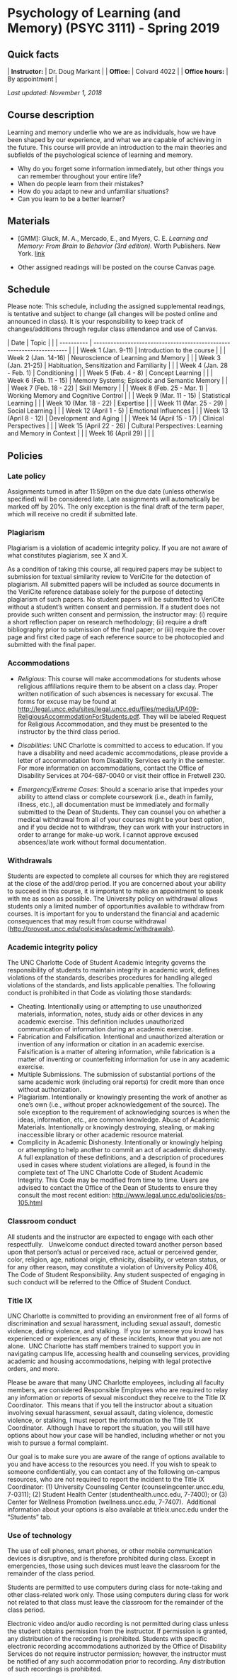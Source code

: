 # Psychology of Learning (and Memory) (PSYC 3111) - Spring 2019

## Quick facts

| **Instructor:**    | Dr. Doug Markant                     |
| **Office:**        | Colvard 4022                         |
| **Office hours:**  | By appointment                       |


*Last updated: November 1, 2018*


## Course description

Learning and memory underlie who we are as individuals, how we have been shaped by our experience, and what we are capable of achieving in the future. This course will provide an introduction to the main theories and subfields of the psychological science of learning and memory.


- Why do you forget some information immediately, but other things you can remember throughout your entire life?
- When do people learn from their mistakes? 
- How do you adapt to new and unfamiliar situations?
- Can you learn to be a better learner?


## Materials

- [GMM]: Gluck, M. A., Mercado, E., and Myers, C. E. *Learning and Memory: From Brain to Behavior (3rd edition).* Worth Publishers. New York. [link](https://www.macmillanlearning.com/Catalog/product/learningandmemory-thirdedition-gluck)

- Other assigned readings will be posted on the course Canvas page.


## Schedule

Please note: This schedule, including the assigned supplemental readings, is tentative and subject to change (all changes will be posted online and announced in class). It is your responsibility to keep track of changes/additions through regular class attendance and use of Canvas. 

| Date                      | Topic                                                                 |   |
| ----------                | --------------------------------------------------------------------- |   |
| Week 1 (Jan. 9-11)        | Introduction to the course                                            |   |
| Week 2 (Jan. 14-16)       | Neuroscience of Learning and Memory                                   |   |
| Week 3 (Jan. 21-25)       | Habituation, Sensitization and Familiarity                            |   |
| Week 4 (Jan. 28 - Feb. 1) | Conditioning                                                          |   |
| Week 5 (Feb. 4 - 8)       | Concept Learning                                                      |   |
| Week 6 (Feb. 11 - 15)     | Memory Systems; Episodic and Semantic Memory                          |   |
| Week 7 (Feb. 18 - 22)     | Skill Memory                                                          |   |
| Week 8 (Feb. 25 - Mar. 1) | Working Memory and Cognitive Control                                  |   |
| Week 9 (Mar. 11 - 15)     | Statistical Learning                                                  |   |
| Week 10 (Mar. 18 - 22)    | Expertise                                                             |   |
| Week 11 (Mar. 25 - 29)    | Social Learning                                                       |   |
| Week 12 (April 1 - 5)     | Emotional Influences                                                  |   |
| Week 13 (April 8 - 12)    | Development and Aging                                                 |   |
| Week 14 (April 15 - 17)   | Clinical Perspectives                                                 |   |
| Week 15 (April 22 - 26)   | Cultural Perspectives: Learning and Memory in Context                 |   |
| Week 16 (April 29)        |                                                                       |   |



## Policies

### Late policy

Assignments turned in after 11:59pm on the due date (unless otherwise specified) will be considered late. Late assignments will automatically be marked off by 20%. The only exception is the final draft of the term paper, which will receive no credit if submitted late. 

### Plagiarism

Plagiarism is a violation of academic integrity policy. 
If you are not aware of what constitutes plagiarism, see X and X.

As a condition of taking this course, all required papers may be subject to submission for textual similarity review to VeriCite for the detection of plagiarism. All submitted papers will be included as source documents in the VeriCite reference database solely for the purpose of detecting plagiarism of such papers. No student papers will be submitted to VeriCite without a student’s written consent and permission. If a student does not provide such written consent and permission, the instructor may: (i) require a short reflection paper on research methodology; (ii) require a draft bibliography prior to submission of the final paper; or (iii) require the cover page and first cited page of each reference source to be photocopied and submitted with the final paper.

### Accommodations

- *Religious*: This course will make accommodations for students whose religious affiliations require them to be absent on a class day. Proper written notification of such absences is necessary for excusal. The forms for excuse may be found at http://legal.uncc.edu/sites/legal.uncc.edu/files/media/UP409-ReligiousAccommodationForStudents.pdf. They will be labeled Request for Religious Accommodation, and they must be presented to the instructor by the third class period. 

- *Disabilities*: UNC Charlotte is committed to access to education. If you have a disability and need academic accommodations, please provide a letter of accommodation from Disability Services early in the semester. For more information on accommodations, contact the Office of Disability Services at 704-687-0040 or visit their office in Fretwell 230.

- *Emergency/Extreme Cases*: Should a scenario arise that impedes your ability to attend class or complete coursework (i.e., death in family, illness, etc.), all documentation must be immediately and formally submitted to the Dean of Students. They can counsel you on whether a medical withdrawal from all of your courses might be your best option, and if you decide not to withdraw, they can work with your instructors in order to arrange for make-up work. I cannot approve excused absences/late work without formal documentation. 

### Withdrawals

Students are expected to complete all courses for which they are registered at the close of the add/drop period. If you are concerned about your ability to succeed in this course, it is important to make an appointment to speak with me as soon as possible. The University policy on withdrawal allows students only a limited number of opportunities available to withdraw from courses. It is important for you to understand the financial and academic consequences that may result from course withdrawal (http://provost.uncc.edu/policies/academic/withdrawals). 

### Academic integrity policy

The UNC Charlotte Code of Student Academic Integrity governs the responsibility of students to maintain integrity in academic work, defines violations of the standards, describes procedures for handling alleged violations of the standards, and lists applicable penalties. The following conduct is prohibited in that Code as violating those standards: 
- Cheating. Intentionally using or attempting to use unauthorized materials, information, notes, study aids or other devices in any academic exercise. This definition includes unauthorized communication of information during an academic exercise.
- Fabrication and Falsification. Intentional and unauthorized alteration or invention of any information or citation in an academic exercise. Falsification is a matter of altering information, while fabrication is a matter of inventing or counterfeiting information for use in any academic exercise. 
- Multiple Submissions. The submission of substantial portions of the same academic work (including oral reports) for credit more than once without authorization.
- Plagiarism. Intentionally or knowingly presenting the work of another as one’s own (i.e., without proper acknowledgement of the source). The sole exception to the requirement of acknowledging sources is when the ideas, information, etc., are common knowledge. 
Abuse of Academic Materials. Intentionally or knowingly destroying, stealing, or making inaccessible library or other academic resource material.
- Complicity in Academic Dishonesty. Intentionally or knowingly helping or attempting to help another to commit an act of academic dishonesty. A full explanation of these definitions, and a description of procedures used in cases where student violations are alleged, is found in the complete text of The UNC Charlotte Code of Student Academic Integrity. This Code may be modified from time to time. Users are advised to contact the Office of the Dean of Students to ensure they consult the most recent edition: http://www.legal.uncc.edu/policies/ps-105.html 

### Classroom conduct

All students and the instructor are expected to engage with each other respectfully.   Unwelcome conduct directed toward another person based upon that person’s actual or perceived race, actual or perceived gender, color, religion, age, national origin, ethnicity, disability, or veteran status, or for any other reason, may constitute a violation of University Policy 406, The Code of Student Responsibility. Any student suspected of engaging in such conduct will be referred to the Office of Student Conduct.

### Title IX

UNC Charlotte is committed to providing an environment free of all forms of discrimination and sexual harassment, including sexual assault, domestic violence, dating violence, and stalking.  If you (or someone you know) has experienced or experiences any of these incidents, know that you are not alone.  UNC Charlotte has staff members trained to support you in navigating campus life, accessing health and counseling services, providing academic and housing accommodations, helping with legal protective orders, and more.

Please be aware that many UNC Charlotte employees, including all faculty members, are considered Responsible Employees who are required to relay any information or reports of sexual misconduct they receive to the Title IX Coordinator.  This means that if you tell the instructor about a situation involving sexual harassment, sexual assault, dating violence, domestic violence, or stalking, I must report the information to the Title IX Coordinator.  Although I have to report the situation, you will still have options about how your case will be handled, including whether or not you wish to pursue a formal complaint. 

Our goal is to make sure you are aware of the range of options available to you and have access to the resources you need. If you wish to speak to someone confidentially, you can contact any of the following on-campus resources, who are not required to report the incident to the Title IX Coordinator: (1) University Counseling Center (counselingcenter.uncc.edu, 7-0311); (2) Student Health Center (studenthealth.uncc.edu, 7-7400); or (3) Center for Wellness Promotion (wellness.uncc.edu, 7-7407).  Additional information about your options is also available at titleix.uncc.edu under the “Students” tab.

### Use of technology

The use of cell phones, smart phones, or other mobile communication devices is disruptive, and is therefore prohibited during class. Except in emergencies, those using such devices must leave the classroom for the remainder of the class period.  

Students are permitted to use computers during class for note-taking and other class-related work only. Those using computers during class for work not related to that class must leave the classroom for the remainder of the class period.  

Electronic video and/or audio recording is not permitted during class unless the student obtains permission from the instructor. If permission is granted, any distribution of the recording is prohibited. Students with specific electronic recording accommodations authorized by the Office of Disability Services do not require instructor permission; however, the instructor must be notified of any such accommodation prior to recording. Any distribution of such recordings is prohibited.
